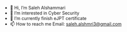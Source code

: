 - 👋 Hi, I’m Saleh Alshammari
- 👀 I’m interested in Cyber Security 
- 🌱 I’m currently finish eJPT certificate
- 📫 How to reach me Email: saleh.alshmri3@gmail.com

